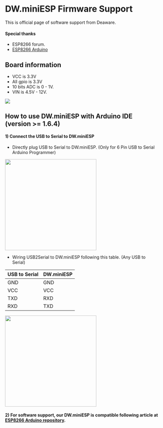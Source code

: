 # DW.miniESP Firmware Support
This is official page of software support from Deaware.

#### Special thanks
* ESP8266 forum.
* [ESP8266 Arduino](https://github.com/esp8266/Arduino)

## Board information
* VCC is 3.3V
* All gpio is 3.3V
* 10 bits ADC is 0 - 1V.
* VIN is 4.5V - 12V.

![](http://128.199.176.236/dwminiesp_support/images/pinout3.png)

## How to use DW.miniESP with Arduino IDE (version >= 1.6.4)
#### 1) Connect the USB to Serial to DW.miniESP
* Directly plug USB to Serial to DW.miniESP. (Only for 6 Pin USB to Serial Arduino Programmer)

<img src="http://128.199.176.236/dwminiesp_support/images/direct_plug_ftdi3.png" height="300px"></img>

* Wiring USB2Serial to DW.miniESP following this table. (Any USB to Serial)

| USB to Serial | DW.miniESP |
| ------------- | ---------- |
|      GND      |     GND    |
|      VCC      |     VCC    |
|      TXD      |     RXD    |
|      RXD      |     TXD    |

<img src="http://128.199.176.236/dwminiesp_support/images/wiring_ftdi3.png" height="300px"></img>

#### 2) For software support, our DW.miniESP is compatible following article at [ESP8266 Arduino repository](https://github.com/esp8266/Arduino).
